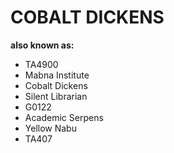 # COBALT DICKENS

**also known as:**
- TA4900
- Mabna Institute
- Cobalt Dickens
- Silent Librarian
- G0122
- Academic Serpens
- Yellow Nabu
- TA407
